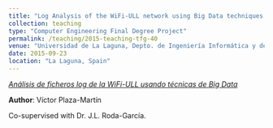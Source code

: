 ```yaml
---
title: "Log Analysis of the WiFi-ULL network using Big Data techniques [Final Degree Project supervised in 2015]"
collection: teaching
type: "Computer Engineering Final Degree Project"
permalink: /teaching/2015-teaching-tfg-40
venue: "Universidad de La Laguna, Depto. de Ingeniería Informática y de Sistemas"
date: 2015-09-23
location: "La Laguna, Spain"
---
```

*[Análisis de ficheros log de la WiFi-ULL usando técnicas de Big Data](https://riull.ull.es/xmlui/handle/915/1412)*

**Author**: Víctor Plaza-Martín

Co-supervised with Dr. J.L. Roda-García.